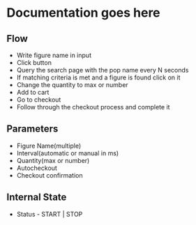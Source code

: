 # Documentation goes here

## Flow

- Write figure name in input
- Click button
- Query the search page with the pop name every N seconds
- If matching criteria is met and a figure is found click on it
- Change the quantity to max or number
- Add to cart
- Go to checkout
- Follow through the checkout process and complete it

## Parameters

- Figure Name(multiple)
- Interval(automatic or manual in ms)
- Quantity(max or number)
- Autocheckout
- Checkout confirmation

## Internal State

- Status - START | STOP